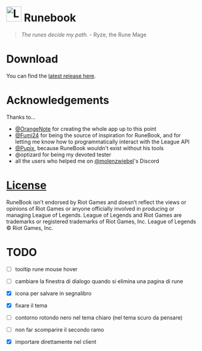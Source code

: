 # <img src="https://raw.githubusercontent.com/Soundofdarkness/Runebook/master/img/logo.png" width="40" height="40" alt="Logo"> Runebook
> *The runes decide my path.* - Ryze, the Rune Mage

# Download
You can find the [latest release here](https://github.com/Soundofdarkness/RuneBook/releases/latest).  

# Acknowledgements
Thanks to...
- [@OrangeNote](https://github.com/OrangeNote) for creating the whole app up to this point
- [@Fumi24](https://github.com/Fumi24) for being the source of inspiration for RuneBook, and for letting me know how to programmatically interact with the League API  
- [@Pupix](https://github.com/Pupix), because RuneBook wouldn't exist without his tools  
- @optizard for being my devoted tester  
- all the users who helped me on [@molenzwiebel](https://github.com/molenzwiebel)'s Discord  

# [License](https://github.com/Soundofdarkness/RuneBook/tree/master/LICENSE)
RuneBook isn’t endorsed by Riot Games and doesn’t reflect the views or opinions of Riot Games or anyone officially involved in producing or managing League of Legends. League of Legends and Riot Games are trademarks or registered trademarks of Riot Games, Inc. League of Legends © Riot Games, Inc.

# TODO

- [ ] tooltip rune mouse hover
- [ ] cambiare la finestra di dialogo quando si elimina una pagina di rune
- [x] icona per salvare in segnalibro
- [x] fixare il tema
- [ ] contorno rotondo nero nel tema chiaro (nel tema scuro da pensare)
- [ ] non far scomparire il secondo ramo
- [x] importare direttamente nel client

